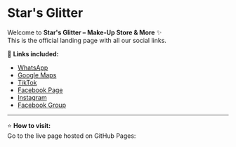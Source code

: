 # Star's Glitter

Welcome to **Star's Glitter – Make-Up Store & More** ✨  
This is the official landing page with all our social links.

🌟 **Links included:**
- [WhatsApp](https://wa.me/201094308693)
- [Google Maps](https://maps.app.goo.gl/TMQBnNrUB5sP6pvj6?g_st=com.google.maps.preview.copy)
- [TikTok](https://www.tiktok.com/@starsglitter1)
- [Facebook Page](https://www.facebook.com/share/1GzPdKCo34/?mibextid=wwXIfr)
- [Instagram](https://instagram.com/starsglitter1?igshid=39cnsxbmfnvu)
- [Facebook Group](https://www.facebook.com/groups/1189132021150055)

---

⭐ **How to visit:**  
Go to the live page hosted on GitHub Pages:
